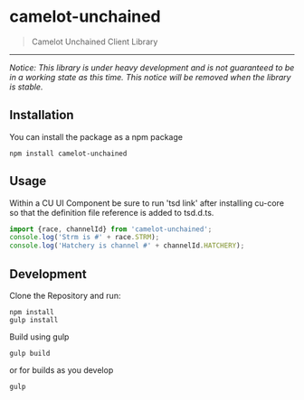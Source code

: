 camelot-unchained
=======

> Camelot Unchained Client Library

---
*Notice: This library is under heavy development and is not guaranteed to be in a working state as this time.  This notice will be removed when the library is stable.*

Installation
------------

You can install the package as a npm package

```
npm install camelot-unchained
```

Usage
---------

Within a CU UI Component be sure to run 'tsd link' after installing cu-core so that the definition file reference is added to tsd.d.ts.

```javascript
import {race, channelId} from 'camelot-unchained';
console.log('Strm is #' + race.STRM);
console.log('Hatchery is channel #' + channelId.HATCHERY);
```


Development
-----------

Clone the Repository and run:

```
npm install
gulp install
```

Build using gulp

```
gulp build
```

or for builds as you develop

```
gulp
```
